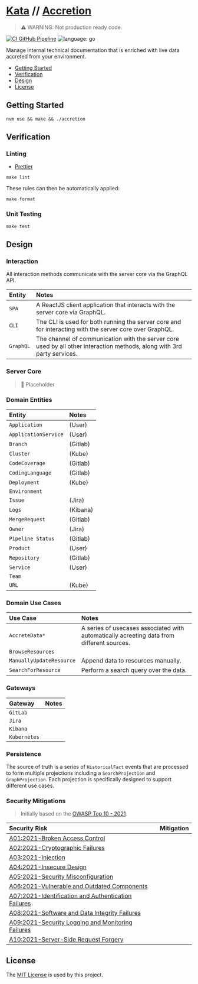 # [Kata](https://github.com/dbtedman/kata) // [Accretion](https://github.com/dbtedman/kata-accretion)

> ⚠️ WARNING: Not production ready code.

[![CI GitHub Pipeline](https://img.shields.io/github/workflow/status/dbtedman/kata-accretion/ci?style=for-the-badge&logo=github&label=ci)](https://github.com/dbtedman/kata-accretion/actions/workflows/ci.yml)
![language: go](https://img.shields.io/badge/language-go-blue.svg?style=for-the-badge&logo=go)

Manage internal technical documentation that is enriched with live data accreted from your environment.

-   [Getting Started](#getting-started)
-   [Verification](#verification)
-   [Design](#design)
-   [License](#license)

## Getting Started

```shell
nvm use && make && ./accretion
```

## Verification

### Linting

-   [Prettier](https://prettier.io)

```shell
make lint
```

These rules can then be automatically applied:

```shell
make format
```

### Unit Testing

```shell
make test
```

## Design

### Interaction

All interaction methods communicate with the server core via the GraphQL API.

| Entity | Notes                                                                         |
|:-------|:------------------------------------------------------------------------------|
| `SPA`     | A ReactJS client application that interacts with the server core via GraphQL. |
| `CLI`     | The CLI is used for both running the server core and for interacting with the server core over GraphQL.                                                                              |
| `GraphQL`     |  The channel of communication with the server core used by all other interaction methods, along with 3rd party services.                                                                             |

### Server Core

> 🚧 Placeholder

### Domain Entities

| Entity               | Notes    |
| :------------------- | :------- |
| `Application`        | (User)   |
| `ApplicationService` | (User)   |
| `Branch`             | (Gitlab) |
| `Cluster`            | (Kube)   |
| `CodeCoverage`       | (Gitlab) |
| `CodingLanguage`     | (Gitlab) |
| `Deployment`         | (Kube)   |
| `Environment`        |          |
| `Issue`              | (Jira)   |
| `Logs`               | (Kibana) |
| `MergeRequest`       | (Gitlab) |
| `Owner`              | (Jira)   |
| `Pipeline Status`    | (Gitlab) |
| `Product`            | (User)   |
| `Repository`         | (Gitlab) |
| `Service`            | (User)   |
| `Team`               |          |
| `URL`                | (Kube)   |

### Domain Use Cases

| Use Case                 | Notes                                                                                     |
|:-------------------------|:------------------------------------------------------------------------------------------|
| `AccreteData*`           | A series of usecases associated with automatically acreeting data from different sources. |
| `BrowseResources`        | |
| `ManuallyUpdateResource` | Append data to resources manually.                                                        |
| `SearchForResource`      | Perform a search query over the data.                                                     |

### Gateways

| Gateway      | Notes |
|:-------------| :---- |
| `GitLab`     |       |
| `Jira`       |       |
| `Kibana`     |       |
| `Kubernetes` |       |

### Persistence

The source of truth is a series of `HistoricalFact` events that are processed to form multiple projections including a `SearchProjection` and `GraphProjection`. Each projection is specifically designed to support different use cases.

### Security Mitigations

> Initially based on the [OWASP Top 10 - 2021](https://owasp.org/www-project-top-ten/).

| Security Risk                                                                                                                       | Mitigation |
| :---------------------------------------------------------------------------------------------------------------------------------- | :--------- |
| [A01:2021-Broken Access Control](https://owasp.org/Top10/A01_2021-Broken_Access_Control/)                                           |            |
| [A02:2021-Cryptographic Failures](https://owasp.org/Top10/A02_2021-Cryptographic_Failures/)                                         |            |
| [A03:2021-Injection](https://owasp.org/Top10/A03_2021-Injection/)                                                                   |            |
| [A04:2021-Insecure Design](https://owasp.org/Top10/A04_2021-Insecure_Design/)                                                       |            |
| [A05:2021-Security Misconfiguration](https://owasp.org/Top10/A05_2021-Security_Misconfiguration/)                                   |            |
| [A06:2021-Vulnerable and Outdated Components](https://owasp.org/Top10/A06_2021-Vulnerable_and_Outdated_Components/)                 |            |
| [A07:2021-Identification and Authentication Failures](https://owasp.org/Top10/A07_2021-Identification_and_Authentication_Failures/) |            |
| [A08:2021-Software and Data Integrity Failures](https://owasp.org/Top10/A08_2021-Software_and_Data_Integrity_Failures/)             |            |
| [A09:2021-Security Logging and Monitoring Failures](https://owasp.org/Top10/A09_2021-Security_Logging_and_Monitoring_Failures/)     |            |
| [A10:2021-Server-Side Request Forgery](https://owasp.org/Top10/A10_2021-Server-Side_Request_Forgery_%28SSRF%29/)                    |            |

## License

The [MIT License](./LICENSE.md) is used by this project.
